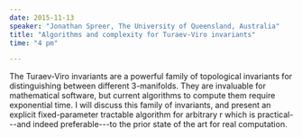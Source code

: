 ```yaml
---
date: 2015-11-13
speaker: "Jonathan Spreer, The University of Queensland, Australia"
title: "Algorithms and complexity for Turaev-Viro invariants"
time: "4 pm" 

---
```

The Turaev-Viro invariants are a powerful family of topological
invariants
for distinguishing between different 3-manifolds. They are invaluable for
mathematical software, but current algorithms to compute them require
exponential
time. I will discuss this family of invariants, and present an explicit
fixed-parameter
tractable algorithm for arbitrary r which is practical---and indeed
preferable---to the
prior state of the art for real computation.

